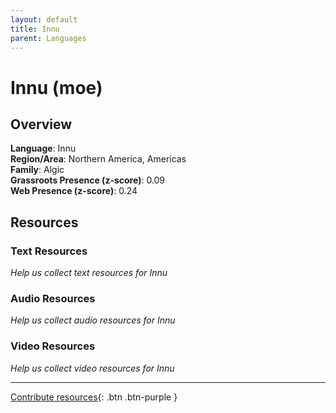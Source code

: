 ```yaml
---
layout: default
title: Innu
parent: Languages
---
```


# Innu (moe)

## Overview

**Language**: Innu  
**Region/Area**: Northern America, Americas  
**Family**: Algic  
**Grassroots Presence (z-score)**: 0.09  
**Web Presence (z-score)**: 0.24  

## Resources

### Text Resources
*Help us collect text resources for Innu*

### Audio Resources
*Help us collect audio resources for Innu*

### Video Resources
*Help us collect video resources for Innu*

---

[Contribute resources](https://forms.office.com/e/1SfLJx3u1r){: .btn .btn-purple }
